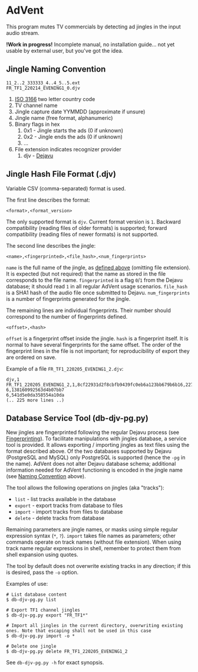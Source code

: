 # AdVent
This program mutes TV commercials by detecting ad jingles in the input audio stream.

**!Work in progress!** Incomplete manual, no installation guide... not yet usable by external user, but you've got the idea.

## Jingle Naming Convention

```
11_2..2_333333_4..4_5..5.ext
FR_TF1_220214_EVENING1_0.djv
```

1. [ISO 3166](https://en.wikipedia.org/wiki/List_of_ISO_3166_country_codes) two letter country code
2. TV channel name
3. Jingle capture date YYMMDD (approximate if unsure)
4. Jingle name (free format, alphanumeric)
5. Binary flags in hex
   1. 0x1 - Jingle starts the ads (0 if unknown)
   2. 0x2 - Jingle ends the ads (0 if unknown)
   3. ...
6. File extension indicates recognizer provider
   1. djv - [Dejavu](https://github.com/denis-stepanov/dejavu)

## Jingle Hash File Format (.djv)

Variable CSV (comma-separated) format is used.

The first line describes the format:
```
<format>,<format_version>
```
The only supported format is `djv`. Current format version is `1`. Backward compatibility (reading files of older formats) is supported; forward compatibility (reading files of newer formats) is not supported.

The second line describes the jingle:
```
<name>,<fingerprinted>,<file_hash>,<num_fingerprints>
```
`name` is the full name of the jingle, as [defined above](#jingle-naming-convention) (omitting file extension). It is expected (but not required) that the name as stored in the file corresponds to the file name. `fingerprinted` is a flag `0`/`1` from the Dejavu database; it should read `1` in all regular AdVent usage scenarios. `file_hash` is a SHA1 hash of the audio file once submitted to Dejavu. `num_fingerprints` is a number of fingerprints generated for the jingle.

The remaining lines are individual fingerprints. Their number should correspond to the number of fingerprints defined.
```
<offset>,<hash>
```
`offset` is a fingerprint offset inside the jingle. `hash` is a fingerprint itself. It is normal to have several fingerprints for the same offset. The order of the fingerprint lines in the file is not important; for reproducibility of export they are ordered on save.

Example of a file `FR_TF1_220205_EVENING1_2.djv`:
```
djv,1
FR_TF1_220205_EVENING1_2,1,8cf22931d2f8cbfb9439fc0eb6a123bb679b6b16,227
6,138160992563d4b07bb7
6,541d5e0da358554a10da
(.. 225 more lines ..)
```
## Database Service Tool (db-djv-pg.py)

New jingles are fingerprinted following the regular Dejavu process (see [Fingerprinting](https://github.com/denis-stepanov/dejavu#fingerprinting)). To facilitate manipulations with jingles database, a service tool is provided. It allows exporting / importing jingles as text files using the format described above. Of the two databases supported by Dejavu (PostgreSQL and MySQL) only PostgreSQL is supported (hence the `-pg` in the name). AdVent does not alter Dejavu database schema; additional information needed for AdVent functioning is encoded in the jingle name (see [Naming Convention](#jingle-naming-convention) above).

The tool allows the following operations on jingles (aka "tracks"):

- `list` - list tracks available in the database
- `export` - export tracks from database to files
- `import` - import tracks from files to database
- `delete` - delete tracks from database

Remaining parameters are jingle names, or masks using simple regular expression syntax (`*`, `?`). `import` takes file names as parameters; other commands operate on track names (without file extension). When using track name regular expressions in shell, remember to protect them from shell expansion using quotes.

The tool by default does not overwrite existing tracks in any direction; if this is desired, pass the `-o` option.

Examples of use:
```
# List database content
$ db-djv-pg.py list

# Export TF1 channel jingles
$ db-djv-pg.py export "FR_TF1*"

# Import all jingles in the current directory, overwriting existing ones. Note that escaping shall not be used in this case
$ db-djv-pg.py import -o *

# Delete one jingle
$ db-djv-pg.py delete FR_TF1_220205_EVENING1_2
```

See `db-djv-pg.py -h` for exact synopsis.
